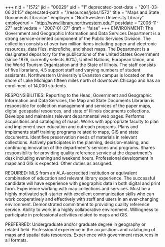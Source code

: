 +++
nid = "1572"
jid = "00029"
uid = "1"
deprecated-post-date = "2011-03-06 21:15"
deprecated-path = "/resources/jobs/1572"
title = "Maps and State Documents Librarian"
employer = "Northwestern University Library"
employerurl = "http://www.library.northwestern.edu/"
postdate = "2006-11-27"
archivedate = "2007-01-27"
draft = "false"
+++
ENVIRONMENT: The Government and Geographic Information and Data Services
Department is a strong service-oriented component of the Public Services
Division. The collection consists of over two million items including
paper and electronic resources, data files, microfiche, and sheet maps.
The Department is a designated depository for the publications of the
United States Government (since 1876, currently selects 80%), United
Nations, European Union, and the World Tourism Organization and the
State of Illinois. The staff consists of five librarians, 4.5 support
staff and varying numbers of student assistants. Northwestern
University's Evanston campus is located on the shore of Lake Michigan
fifteen miles north of downtown Chicago and has an enrollment of 14,000
students.

RESPONSIBILITIES: Reporting to the Head, Government and Geographic
Information and Data Services, the Map and State Documents Librarian is
responsible for collection management and services of the paper maps,
digital geospatial resources, and state of Illinois documents
collections. Develops and maintains relevant departmental web pages.
Performs acquisitions and cataloging of maps. Works with appropriate
faculty to plan and implement user education and outreach programs.
Plans and implements staff training programs related to maps, GIS and
state documents. Identifies preservation needs of materials in relevant
collections. Actively participates in the planning, decision-making, and
continuing innovation of the department's services and programs. Shares
responsibility for providing quality reference service at the
department's desk including evening and weekend hours. Professional
development in maps and GIS is expected. Other duties as assigned.
  
REQUIRED: MLS from an ALA-accredited institution or equivalent
combination of education and relevant library experience. The successful
candidate will have experience with geographic data in both digital and
print form. Experience working with map collections and services. Must
be a highly motivated self-starter with excellent communication skills
who can work cooperatively and effectively with staff and users in an
ever-changing environment. Demonstrated commitment to providing quality
reference service. Ability to work in a highly collaborative
environment. Willingness to participate in professional activities
related to maps and GIS.

PREFERRED: Undergraduate and/or graduate degree in geography or related
field. Professional experience in the acquisitions and cataloging of
maps and spatial data resources. Experience with government resources in
all formats.
